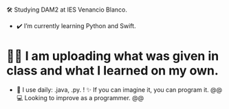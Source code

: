 🛠️  Studying DAM2 at IES Venancio Blanco.
+  ✔️ I’m currently learning Python and Swift.
#  👨‍💻 I am uploading what was given in class and what I learned on my own.
-  🚀 I use daily: .java, .py. 
!  ✨ If you can imagine it, you can program it. 
@@ 💻 Looking to improve as a programmer. @@
